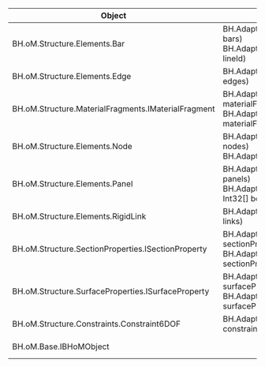 | Object | Create | Read | Update |
|-|-|-|-|
| BH.oM.Structure.Elements.Bar | BH.Adapter.RFEM.RFEMAdapter.CreateCollection(IEnumerable<Bar> bars)<br>BH.Adapter.RFEM.Convert.ToRFEM(Bar bar, Int32 barId, Int32 lineId) | BH.Adapter.RFEM.RFEMAdapter.ReadBars(List<String> ids) |  |
| BH.oM.Structure.Elements.Edge | BH.Adapter.RFEM.RFEMAdapter.CreateCollection(IEnumerable<Edge> edges) |  |  |
| BH.oM.Structure.MaterialFragments.IMaterialFragment | BH.Adapter.RFEM.RFEMAdapter.CreateCollection(IEnumerable<IMaterialFragment> materialFragments)<br>BH.Adapter.RFEM.Convert.ToRFEM(IMaterialFragment materialFragment, Int32 materialId) | BH.Adapter.RFEM.RFEMAdapter.ReadMaterials(List<String> ids) |  |
| BH.oM.Structure.Elements.Node | BH.Adapter.RFEM.RFEMAdapter.CreateCollection(IEnumerable<Node> nodes)<br>BH.Adapter.RFEM.Convert.ToRFEM(Node node, Int32 nodeId) | BH.Adapter.RFEM.RFEMAdapter.ReadNodes(List<String> ids) |  |
| BH.oM.Structure.Elements.Panel | BH.Adapter.RFEM.RFEMAdapter.CreateCollection(IEnumerable<Panel> panels)<br>BH.Adapter.RFEM.Convert.ToRFEM(Panel panel, Int32 panelId, Int32[] boundaryIdArr) | BH.Adapter.RFEM.RFEMAdapter.ReadPanels(List<String> ids) |  |
| BH.oM.Structure.Elements.RigidLink | BH.Adapter.RFEM.RFEMAdapter.CreateCollection(IEnumerable<RigidLink> links) | BH.Adapter.RFEM.RFEMAdapter.ReadLinks(List<String> ids) |  |
| BH.oM.Structure.SectionProperties.ISectionProperty | BH.Adapter.RFEM.RFEMAdapter.CreateCollection(IEnumerable<ISectionProperty> sectionProperties)<br>BH.Adapter.RFEM.Convert.ToRFEM(ISectionProperty sectionProperty, Int32 sectionPropertyId, Int32 materialId) | BH.Adapter.RFEM.RFEMAdapter.ReadSectionProperties(List<String> ids) |  |
| BH.oM.Structure.SurfaceProperties.ISurfaceProperty | BH.Adapter.RFEM.RFEMAdapter.CreateCollection(IEnumerable<ISurfaceProperty> surfaceProperties)<br>BH.Adapter.RFEM.Convert.ToRFEM(ISurfaceProperty surfaceProperty) | BH.Adapter.RFEM.RFEMAdapter.ReadSurfaceProperties(List<String> ids) |  |
| BH.oM.Structure.Constraints.Constraint6DOF | BH.Adapter.RFEM.Convert.ToRFEM(Constraint6DOF constraint, Int32 constraintId, Int32 nodeId) | BH.Adapter.RFEM.RFEMAdapter.ReadConstraints(List<String> ids) |  |
| BH.oM.Base.IBHoMObject |  | BH.Adapter.RFEM.RFEMAdapter.Read(Type type, IList ids, ActionConfig actionConfig) |  |
